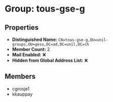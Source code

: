 # Group: tous-gse-g

## Properties

- **Distinguished Name:** `CN=tous-gse-g,OU=unil-groups,OU=gesu,DC=ad,DC=unil,DC=ch`
- **Member Count:** 2
- **Mail Enabled:** ❌
- **Hidden from Global Address List:** ❌

## Members

- cgrosje1
- kkauppay
